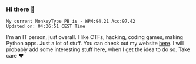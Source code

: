 ### Hi there 👋
<!-- PB START -->
```
My current MonkeyType PB is - WPM:94.21 Acc:97.42
Updated on: 04:36:51 CEST Time
```
<!-- PB END -->
I'm an IT person, just overall. I like CTFs, hacking, coding games, making Python apps. Just a lot of stuff.
You can check out my website [here](https://skill3472.github.io/).
I will probably add some interesting stuff here, when I get the idea to do so. Take care ❤️
